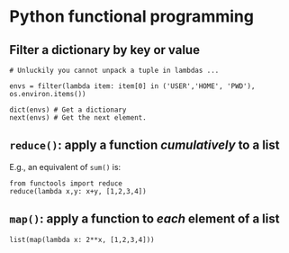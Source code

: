 # Python functional programming

## Filter a dictionary by key or value

```
# Unluckily you cannot unpack a tuple in lambdas ...

envs = filter(lambda item: item[0] in ('USER','HOME', 'PWD'), os.environ.items())

dict(envs) # Get a dictionary
next(envs) # Get the next element.
```

## `reduce()`: apply a function _cumulatively_ to a list

E.g., an equivalent of `sum()` is:
```
from functools import reduce
reduce(lambda x,y: x+y, [1,2,3,4])
```

## `map()`: apply a function to _each_ element of a list

```
list(map(lambda x: 2**x, [1,2,3,4]))
```
